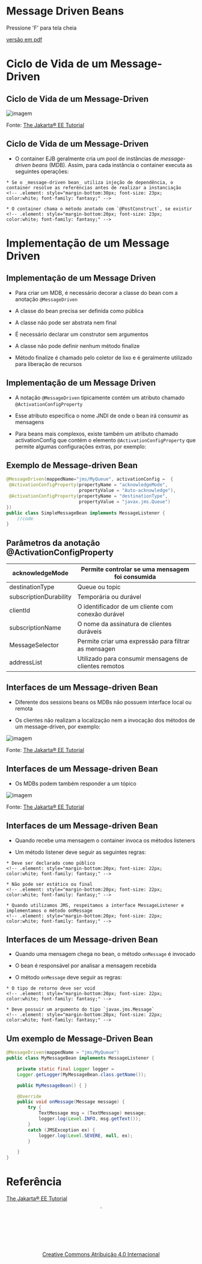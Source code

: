 <!-- .slide: data-background-image="https://www.10wallpaper.com/wallpaper/1920x1200/1511/Indonesia_island_java_volcano-scenery_HD_Wallpaper_1920x1200.jpg" 
data-transition="convex"
-->
# Message Driven Beans
<!-- .element: style="margin-bottom:100px; font-size: 60px; color:white; font-family: Marker Felt;" -->

Pressione 'F' para tela cheia
<!-- .element: style="margin-bottom:10px; font-size: 15px; color:white;" -->

[versão em pdf](?print-pdf)
<!-- .element: style="margin-bottom 25px; font-size: 15px; color:white;" -->



# Ciclo de Vida de um Message-Driven
<!-- .element: style="margin-bottom:40px; font-size: 50px; color:white;" -->


<!-- .slide: data-background="#455FA4" data-transition="zoom" -->
## Ciclo de Vida de um Message-Driven
<!-- .element: style="margin-bottom:50px; color:white; font-size: 45px;" -->

![imagem](img/mdb.svg) 
<!-- .element height="50%" width="50%" -->

Fonte: [The Jakarta® EE Tutorial](https://eclipse-ee4j.github.io/jakartaee-tutorial/#the-lifecycles-of-enterprise-beans)
<!-- .element: style="margin-bottom:10px; font-size: 10px; color:white"  -->


<!-- .slide: data-background="#455FA4" data-transition="convex" -->
## Ciclo de Vida de um Message-Driven
<!-- .element: style="margin-bottom:50px; font-size: 50px; color:white; font-family: Marker Felt;" -->

* O container EJB geralmente cria um pool de instâncias de _message-driven beans_ (MDB). Assim, para cada instância o container executa as seguintes operações:
<!-- .element: style="margin-bottom:40px; font-size: 25px; color:white; font-family: arial;" -->

    * Se o _message-driven bean_ utiliza injeção de dependência, o container resolve as referências antes de realizar a instanciação
    <!-- .element: style="margin-bottom:30px; font-size: 23px; color:white; font-family: fantasy;" -->

    * O container chama o método anotado com `@PostConstruct`, se existir
    <!-- .element: style="margin-bottom:20px; font-size: 23px; color:white; font-family: fantasy;" -->



# Implementação de um Message Driven
<!-- .element: style="margin-bottom:40px; font-size: 50px; color:white;" -->


<!-- .slide: data-background="#455FA4" data-transition="convex" -->
## Implementação de um Message Driven
<!-- .element: style="margin-bottom:35px; font-size: 50px; color:white; font-family: Marker Felt;" -->

* Para criar um MDB, é necessário decorar a classe do bean com a anotação `@MessageDriven`
<!-- .element: style="margin-bottom:35px; font-size: 25px; color:white; font-family: arial;" -->

* A classe do bean precisa ser definida como pública
<!-- .element: style="margin-bottom:35px; font-size: 25px; color:white; font-family: arial;" -->

* A classe não pode ser abstrata nem final
<!-- .element: style="margin-bottom:35px; font-size: 25px; color:white; font-family: arial;" -->

* É necessário declarar um construtor sem argumentos
<!-- .element: style="margin-bottom:35px; font-size: 25px; color:white; font-family: arial;" -->

* A classe não pode definir nenhum método finalize
<!-- .element: style="margin-bottom:35px; font-size: 25px; color:white; font-family: arial;" -->

* Método finalize é chamado pelo coletor de lixo e é geralmente utilizado para liberação de recursos
<!-- .element: style="margin-bottom:35px; font-size: 25px; color:white; font-family: arial;" -->


<!-- .slide: data-background="#455FA4" data-transition="convex" -->
## Implementação de um Message Driven
<!-- .element: style="margin-bottom:45px; font-size: 50px; color:white; font-family: Marker Felt;" -->

* A notação `@MessageDriven` tipicamente contém um atributo chamado `@ActivationConfigProperty` 
<!-- .element: style="margin-bottom:50px; font-size: 25px; color:white; font-family: arial;" -->

* Esse atributo especifica o nome JNDI de onde o bean irá consumir as mensagens
<!-- .element: style="margin-bottom:50px; font-size: 25px; color:white; font-family: arial;" -->

* Para beans mais complexos, existe também um atributo chamado activationConfig que contém o elemento `@ActivationConfigProperty` que permite algumas configurações extras, por exemplo:
<!-- .element: style="margin-bottom:50px; font-size: 25px; color:white; font-family: arial;" -->


<!-- .slide: data-background="#E8F4FE" data-transition="convex" -->
## Exemplo de Message-driven Bean
<!-- .element: style="margin-bottom:50px; font-size: 40px; font-family: Marker Felt;" -->

```java
@MessageDriven(mappedName="jms/MyQueue", activationConfig =  {
 @ActivationConfigProperty(propertyName = "acknowledgeMode",
                           propertyValue = "Auto-acknowledge"),
 @ActivationConfigProperty(propertyName = "destinationType",
                           propertyValue = "javax.jms.Queue")
})
public class SimpleMessageBean implements MessageListener {
    //code
}
```
<!-- .element: style="margin-bottom:40px; font-size: 16px;" -->


<!-- .slide: data-background="#455FA4" data-transition="convex" -->
##  Parâmetros da anotação @ActivationConfigProperty
<!-- .element: style="margin-bottom:50px; font-size: 40px; color:white; font-family: Marker Felt;" -->

| acknowledgeMode        	| Permite controlar se uma mensagem foi consumida       	|
|------------------------	|-------------------------------------------------------	|
| destinationType        	| Queue ou topic                                        	|
| subscriptionDurability 	| Temporária ou durável                                 	|
| clientId               	| O identificador de um cliente com conexão durável     	|
| subscriptionName       	| O nome da assinatura de clientes duráveis             	|
| MessageSelector        	| Permite criar uma expressão para filtrar as mensagen  	|
| addressList            	| Utilizado para consumir mensagens de clientes remotos 	|


<!-- .slide: data-background="#455FA4" data-transition="convex" -->
## Interfaces de um Message-driven Bean
<!-- .element: style="margin-bottom:40px; font-size: 40px; color:white; font-family: Marker Felt;" -->

* Diferente dos sessions beans os MDBs não possuem interface local ou remota
<!-- .element: style="margin-bottom:30px; font-size: 25px; color:white; font-family: arial;" -->

* Os clientes não realizam a localização nem a invocação dos métodos de um message-driven, por exemplo:
<!-- .element: style="margin-bottom:20px; font-size: 25px; color:white; font-family: arial;" -->

![imagem](img/queue.svg)
<!-- .element height="50%" width="50%" -->

Fonte: [The Jakarta® EE Tutorial](https://eclipse-ee4j.github.io/jakartaee-tutorial/#receiving-messages-asynchronously-using-a-message-driven-bean)
<!-- .element: style="margin-bottom:10px; font-size: 10px; color:white"  -->


<!-- .slide: data-background="#455FA4" data-transition="convex" -->
## Interfaces de um Message-driven Bean
<!-- .element: style="margin-bottom:40px; font-size: 40px; color:white; font-family: Marker Felt;" -->

* Os MDBs podem também responder a um tópico
<!-- .element: style="margin-bottom:30px; font-size: 25px; color:white; font-family: arial;" -->

![imagem](img/topic.svg)
<!-- .element height="50%" width="50%" -->

Fonte: [The Jakarta® EE Tutorial](https://eclipse-ee4j.github.io/jakartaee-tutorial/#receiving-messages-asynchronously-using-a-message-driven-bean)
<!-- .element: style="margin-bottom:10px; font-size: 10px; color:white"  -->


<!-- .slide: data-background="#455FA4" data-transition="convex" -->
## Interfaces de um Message-driven Bean
<!-- .element: style="margin-bottom:50px; font-size: 40px; color:white; font-family: Marker Felt;" -->

* Quando recebe uma mensagem o container invoca os métodos listeners
<!-- .element: style="margin-bottom:40px; font-size: 25px; color:white; font-family: arial;" -->

* Um método listener deve seguir as seguintes regras:
<!-- .element: style="margin-bottom:20px; font-size: 25px; color:white; font-family: arial;" -->

    * Deve ser declarado como público
    <!-- .element: style="margin-bottom:20px; font-size: 22px; color:white; font-family: fantasy;" -->

    * Não pode ser estático ou final
    <!-- .element: style="margin-bottom:20px; font-size: 22px; color:white; font-family: fantasy;" -->

    * Quando utilizamos JMS, respeitamos a interface MessageListener e implementamos o método onMessage
    <!-- .element: style="margin-bottom:20px; font-size: 22px; color:white; font-family: fantasy;" -->


<!-- .slide: data-background="#455FA4" data-transition="convex" -->
## Interfaces de um Message-driven Bean
<!-- .element: style="margin-bottom:50px; font-size: 40px; color:white; font-family: Marker Felt;" -->

* Quando uma mensagem chega no bean, o método `onMessage` é invocado
<!-- .element: style="margin-bottom:40px; font-size: 25px; color:white;" -->

* O bean é responsável por analisar a mensagem recebida
<!-- .element: style="margin-bottom:40px; font-size: 25px; color:white;" -->

* O método `onMessage` deve seguir as regras:
<!-- .element: style="margin-bottom:30px; font-size: 25px; color:white;" -->

    * O tipo de retorno deve ser void
    <!-- .element: style="margin-bottom:20px; font-size: 22px; color:white; font-family: fantasy;" -->

    * Deve possuir um argumento do tipo `javax.jms.Message`
    <!-- .element: style="margin-bottom:20px; font-size: 22px; color:white; font-family: fantasy;" -->


<!-- .slide: data-background="#E8F4FE" data-transition="convex" -->
## Um exemplo de Message-Driven Bean
<!-- .element: style="margin-bottom:40px; font-size: 45px; font-family: Marker Felt;" -->

```java
@MessageDriven(mappedName = "jms/MyQueue")
public class MyMessageBean implements MessageListener {

    private static final Logger logger =
    Logger.getLogger(MyMessageBean.class.getName());

    public MyMessageBean() { }

    @Override
    public void onMessage(Message message) {
        try {
            TextMessage msg = (TextMessage) message;
            logger.log(Level.INFO, msg.getText());
        }
        catch (JMSException ex) {
            logger.log(Level.SEVERE, null, ex);
        }

    }
}
```
<!-- .element: style="margin-bottom:40px; font-size: 14px;" -->



<!-- .slide: data-background="#455FA4" data-transition="convex" -->
# Referência
<!-- .element: style="margin-bottom:40px; font-size: 50px; color:white; font-family: Marker Felt;" -->

[The Jakarta® EE Tutorial](https://eclipse-ee4j.github.io/jakartaee-tutorial/)
<!-- .element: style="margin-bottom:50px; font-size: 20px;" -->

<center>
<a href="https://rpmhub.dev" target="blanck"><img src="../../../imgs/logo.png" alt="Rodrigo Prestes Machado" width="3%" height="3%" border=0 style="border:0; text-decoration:none; outline:none"></a><br/>
<a rel="license" href="http://creativecommons.org/licenses/by/4.0/">Creative Commons Atribuição 4.0 Internacional</a>
</center>